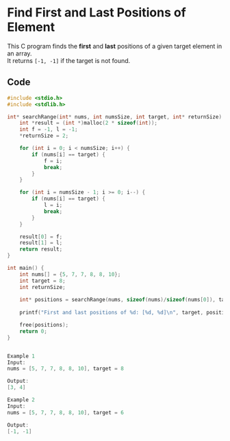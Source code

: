 #  Find First and Last Positions of Element

This C program finds the **first** and **last** positions of a given target element in an array.  
It returns `[-1, -1]` if the target is not found.

##  Code

```c
#include <stdio.h>
#include <stdlib.h>

int* searchRange(int* nums, int numsSize, int target, int* returnSize) {
    int *result = (int *)malloc(2 * sizeof(int));
    int f = -1, l = -1;
    *returnSize = 2;

    for (int i = 0; i < numsSize; i++) {
        if (nums[i] == target) {
            f = i;
            break;
        }
    }

    for (int i = numsSize - 1; i >= 0; i--) {
        if (nums[i] == target) {
            l = i;
            break;
        }
    }

    result[0] = f;
    result[1] = l;
    return result;
}

int main() {
    int nums[] = {5, 7, 7, 8, 8, 10};
    int target = 8;
    int returnSize;
    
    int* positions = searchRange(nums, sizeof(nums)/sizeof(nums[0]), target, &returnSize);
    
    printf("First and last positions of %d: [%d, %d]\n", target, positions[0], positions[1]);

    free(positions);
    return 0;
}


Example 1
Input:
nums = [5, 7, 7, 8, 8, 10], target = 8

Output:
[3, 4]

Example 2
Input:
nums = [5, 7, 7, 8, 8, 10], target = 6

Output:
[-1, -1]
